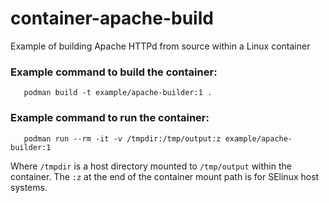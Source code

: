 # container-apache-build
Example of building Apache HTTPd from source within a Linux container

### Example command to build the container:
~~~
   podman build -t example/apache-builder:1 .
~~~

### Example command to run the container:
~~~
   podman run --rm -it -v /tmpdir:/tmp/output:z example/apache-builder:1
~~~
Where `/tmpdir` is a host directory mounted to `/tmp/output` within the container.
The `:z` at the end of the container mount path is for SElinux host systems.
